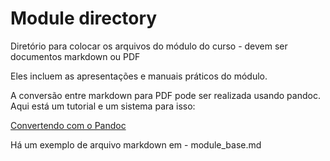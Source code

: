 # Module directory
Diretório para colocar os arquivos do módulo do curso - devem ser documentos markdown ou PDF

Eles incluem as apresentações e manuais práticos do módulo.

A conversão entre markdown para PDF pode ser realizada usando pandoc. Aqui está um tutorial e um sistema para isso:

[Convertendo com o Pandoc](https://github.com/WCSCourses/format_convert)



Há um exemplo de arquivo markdown em - module_base.md

